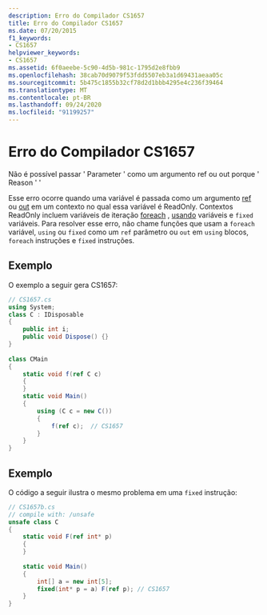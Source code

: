 ```yaml
---
description: Erro do Compilador CS1657
title: Erro do Compilador CS1657
ms.date: 07/20/2015
f1_keywords:
- CS1657
helpviewer_keywords:
- CS1657
ms.assetid: 6f0aeebe-5c90-4d5b-981c-1795d2e8fbb9
ms.openlocfilehash: 38cab70d9079f53fdd5507eb3a1d69431aeaa05c
ms.sourcegitcommit: 5b475c1855b32cf78d2d1bbb4295e4c236f39464
ms.translationtype: MT
ms.contentlocale: pt-BR
ms.lasthandoff: 09/24/2020
ms.locfileid: "91199257"
---
```

# <a name="compiler-error-cs1657"></a>Erro do Compilador CS1657

Não é possível passar ' Parameter ' como um argumento ref ou out porque ' Reason ' '  
  
 Esse erro ocorre quando uma variável é passada como um argumento [ref](../language-reference/keywords/ref.md) ou [out](../language-reference/keywords/out-parameter-modifier.md) em um contexto no qual essa variável é ReadOnly. Contextos ReadOnly incluem variáveis de iteração [foreach](../language-reference/keywords/foreach-in.md) , [usando](../language-reference/keywords/using-statement.md) variáveis e `fixed` variáveis. Para resolver esse erro, não chame funções que usam a `foreach` variável, `using` ou `fixed` como um `ref` parâmetro ou `out` em `using` blocos, `foreach` instruções e `fixed` instruções.  
  
## <a name="example"></a>Exemplo  

 O exemplo a seguir gera CS1657:  
  
```csharp  
// CS1657.cs  
using System;  
class C : IDisposable  
{  
    public int i;  
    public void Dispose() {}  
}  
  
class CMain  
{  
    static void f(ref C c)  
    {  
    }  
    static void Main()  
    {  
        using (C c = new C())  
        {  
            f(ref c);  // CS1657  
        }  
    }  
}  
```  
  
## <a name="example"></a>Exemplo  

 O código a seguir ilustra o mesmo problema em uma `fixed` instrução:  
  
```csharp  
// CS1657b.cs  
// compile with: /unsafe  
unsafe class C  
{  
    static void F(ref int* p)  
    {  
    }  
  
    static void Main()  
    {  
        int[] a = new int[5];  
        fixed(int* p = a) F(ref p); // CS1657  
    }  
}  
```
